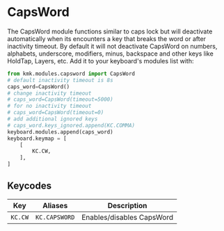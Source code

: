 # CapsWord
The CapsWord module functions similar to caps lock but will deactivate automatically when its encounters a key that breaks the word or after inactivity timeout.
By default it will not deactivate CapsWord on numbers, alphabets, underscore, modifiers, minus, backspace and other keys like HoldTap, Layers, etc.
Add it to your keyboard's modules list with:

```python
from kmk.modules.capsword import CapsWord
# default inactivity timeout is 8s
caps_word=CapsWord()
# change inactivity timeout
# caps_word=CapsWord(timeout=5000) 
# for no inactivity timeout
# caps_word=CapsWord(timeout=0) 
# add additional ignored keys
# caps_word.keys_ignored.append(KC.COMMA) 
keyboard.modules.append(caps_word)
keyboard.keymap = [
    [
        KC.CW,
    ],
]
```
## Keycodes

|Key                    |Aliases             |Description                                    |
|-----------------------|--------------------|-----------------------------------------------|
|`KC.CW`                |`KC.CAPSWORD`       |Enables/disables CapsWord                      |